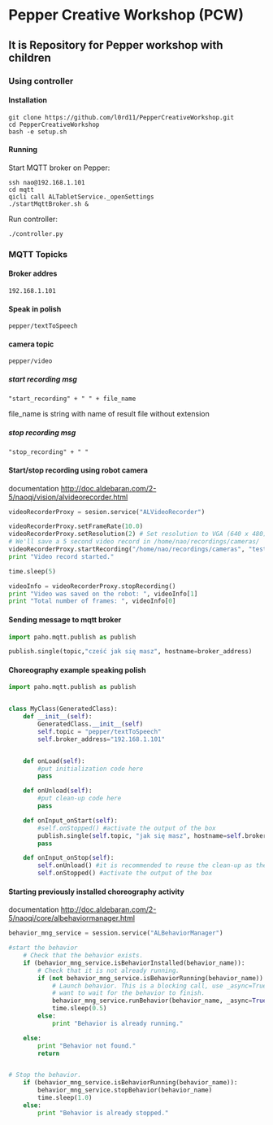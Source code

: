 # Pepper Creative Workshop (PCW)
## It is Repository for Pepper workshop with children

### Using controller
#### Installation
```
git clone https://github.com/l0rd11/PepperCreativeWorkshop.git
cd PepperCreativeWorkshop
bash -e setup.sh
``` 
#### Running
Start MQTT broker on Pepper:
```
ssh nao@192.168.1.101
cd mqtt
qicli call ALTabletService._openSettings
./startMqttBroker.sh &
```
Run controller:
```
./controller.py
```

### MQTT Topicks
#### Broker addres
```
192.168.1.101
```
#### Speak in polish
```
pepper/textToSpeech
```
#### camera topic
```
pepper/video
```
##### start recording msg
```
"start_recording" + " " + file_name
```
file_name is string with name of result file without extension 
##### stop recording msg
```
"stop_recording" + " "
```

#### Start/stop recording using robot camera
documentation http://doc.aldebaran.com/2-5/naoqi/vision/alvideorecorder.html
```python
videoRecorderProxy = sesion.service("ALVideoRecorder")

videoRecorderProxy.setFrameRate(10.0)
videoRecorderProxy.setResolution(2) # Set resolution to VGA (640 x 480)
# We'll save a 5 second video record in /home/nao/recordings/cameras/
videoRecorderProxy.startRecording("/home/nao/recordings/cameras", "test")
print "Video record started."

time.sleep(5)

videoInfo = videoRecorderProxy.stopRecording()
print "Video was saved on the robot: ", videoInfo[1]
print "Total number of frames: ", videoInfo[0]
```

#### Sending message to mqtt broker
```python
import paho.mqtt.publish as publish

publish.single(topic,"cześć jak się masz", hostname=broker_address)
```

#### Choreography example speaking polish

```python
import paho.mqtt.publish as publish


class MyClass(GeneratedClass):
    def __init__(self):
        GeneratedClass.__init__(self)
        self.topic = "pepper/textToSpeech"
        self.broker_address="192.168.1.101"


    def onLoad(self):
        #put initialization code here
        pass

    def onUnload(self):
        #put clean-up code here
        pass

    def onInput_onStart(self):
        #self.onStopped() #activate the output of the box
        publish.single(self.topic, "jak się masz", hostname=self.broker_address)
        pass

    def onInput_onStop(self):
        self.onUnload() #it is recommended to reuse the clean-up as the box is stopped
        self.onStopped() #activate the output of the box
```

#### Starting previously installed choreography activity 

documentation http://doc.aldebaran.com/2-5/naoqi/core/albehaviormanager.html

```python
behavior_mng_service = session.service("ALBehaviorManager")

#start the behavior
    # Check that the behavior exists.
    if (behavior_mng_service.isBehaviorInstalled(behavior_name)):
        # Check that it is not already running.
        if (not behavior_mng_service.isBehaviorRunning(behavior_name)):
            # Launch behavior. This is a blocking call, use _async=True if you do not
            # want to wait for the behavior to finish.
            behavior_mng_service.runBehavior(behavior_name, _async=True)
            time.sleep(0.5)
        else:
            print "Behavior is already running."

    else:
        print "Behavior not found."
        return


# Stop the behavior.
    if (behavior_mng_service.isBehaviorRunning(behavior_name)):
        behavior_mng_service.stopBehavior(behavior_name)
        time.sleep(1.0)
    else:
        print "Behavior is already stopped."



```

